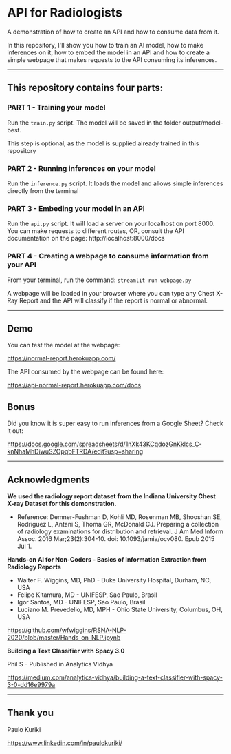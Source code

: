 # API for Radiologists

A demonstration of how to create an API and how to consume data from it.

In this repository, I'll show you how to train an AI model, how to make inferences on it, how to embed the model in an 
API and how to create a simple webpage that makes requests to the API consuming its inferences.

***

## This repository contains four parts:

### PART 1 - Training your model

Run the `train.py` script. The model will be saved in the folder output/model-best.

This step is optional, as the model is supplied already trained in this repository

### PART 2 - Running inferences on your model

Run the `inference.py` script. It loads the model and allows simple inferences directly from the terminal

### PART 3 - Embeding your model in an API

Run the `api.py` script. It will load a server on your localhost on port 8000. You can make requests to different routes, 
OR, consult the API documentation on the page: http://localhost:8000/docs

### PART 4 - Creating a webpage to consume information from your API

From your terminal, run the command: `streamlit run webpage.py`

A webpage will be loaded in your browser where you can type any Chest X-Ray Report and the API will classify if the
report is normal or abnormal.

***

## Demo

You can test the model at the webpage:

https://normal-report.herokuapp.com/


The API consumed by the webpage can be found here:

https://api-normal-report.herokuapp.com/docs


## Bonus

Did you know it is super easy to run inferences from a Google Sheet? Check it out:

https://docs.google.com/spreadsheets/d/1nXk43KCqdozGnKklcs_C-knNhaMhDiwuSZOpqbFTRDA/edit?usp=sharing


***

## Acknowledgments

**We used the radiology report dataset from the Indiana University Chest X-ray Dataset for this demonstration.**

* Reference: Demner-Fushman D, Kohli MD, Rosenman MB, Shooshan SE, Rodriguez L, Antani S, Thoma GR, McDonald CJ.
Preparing a collection of radiology examinations for distribution and retrieval. J Am Med Inform Assoc. 2016
Mar;23(2):304-10. doi: 10.1093/jamia/ocv080. Epub 2015 Jul 1.

**Hands-on AI for Non-Coders - Basics of Information Extraction from Radiology Reports**
* Walter F. Wiggins, MD, PhD - Duke University Hospital, Durham, NC, USA
* Felipe Kitamura, MD - UNIFESP, Sao Paulo, Brasil
* Igor Santos, MD - UNIFESP, Sao Paulo, Brasil
* Luciano M. Prevedello, MD, MPH - Ohio State University, Columbus, OH, USA

https://github.com/wfwiggins/RSNA-NLP-2020/blob/master/Hands_on_NLP.ipynb


**Building a Text Classifier with Spacy 3.0**

Phil S - Published in Analytics Vidhya

https://medium.com/analytics-vidhya/building-a-text-classifier-with-spacy-3-0-dd16e9979a

***

## Thank you
Paulo Kuriki

https://www.linkedin.com/in/paulokuriki/

